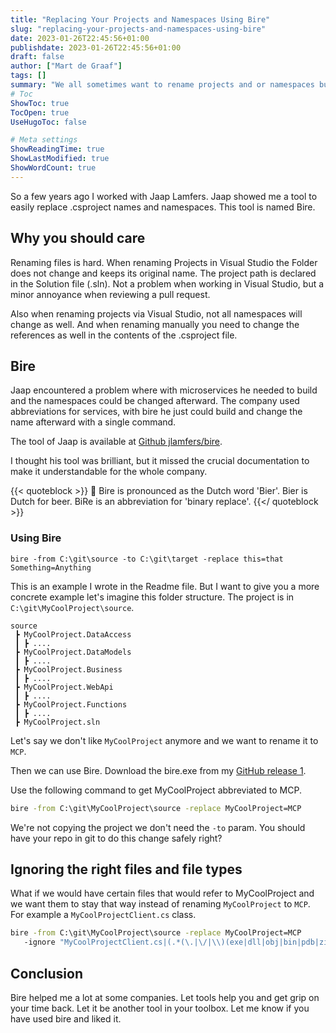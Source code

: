 ```yaml
---
title: "Replacing Your Projects and Namespaces Using Bire"
slug: "replacing-your-projects-and-namespaces-using-bire"
date: 2023-01-26T22:45:56+01:00
publishdate: 2023-01-26T22:45:56+01:00
draft: false
author: ["Mart de Graaf"]
tags: []
summary: "We all sometimes want to rename projects and or namespaces but VS makes it hard, why can't we just take one command to replace all? We can with bire."
# Toc
ShowToc: true
TocOpen: true
UseHugoToc: false

# Meta settings
ShowReadingTime: true
ShowLastModified: true
ShowWordCount: true
---
```


So a few years ago I worked with Jaap Lamfers. Jaap showed me a tool to easily replace .csproject names and namespaces. This tool is named Bire.

## Why you should care

Renaming files is hard. When renaming Projects in Visual Studio the Folder does not change and keeps its original name. The project path is declared in the Solution file (.sln). Not a problem when working in Visual Studio, but a minor annoyance when reviewing a pull request.

Also when renaming projects via Visual Studio, not all namespaces will change as well. And when renaming manually you need to change the references as well in the contents of the .csproject file.

## Bire

Jaap encountered a problem where with microservices he needed to build and the namespaces could be changed afterward. The company used abbreviations for services, with bire he just could build and change the name afterward with a single command.

The tool of Jaap is available at [Github jlamfers/bire](https://github.com/jlamfers/bire).

I thought his tool was brilliant, but it missed the crucial documentation to make it understandable for the whole company.

{{< quoteblock >}}
:beer: Bire is pronounced as the Dutch word 'Bier'. Bier is Dutch for beer. BiRe is an abbreviation for 'binary replace'.
{{</ quoteblock >}}

### Using Bire

`bire -from C:\git\source -to C:\git\target -replace this=that Something=Anything`

This is an example I wrote in the Readme file. But I want to give you a more concrete example let's imagine this folder structure. The project is in `C:\git\MyCoolProject\source`.

```text
source
 ┣ MyCoolProject.DataAccess
 ┃ ┣ ....
 ┣ MyCoolProject.DataModels
 ┃ ┣ ....
 ┣ MyCoolProject.Business
 ┃ ┣ ....
 ┣ MyCoolProject.WebApi
 ┃ ┣ ....
 ┣ MyCoolProject.Functions
 ┃ ┣ ....
 ┣ MyCoolProject.sln
```

Let's say we don't like `MyCoolProject` anymore and we want to rename it to `MCP`.

Then we can use Bire. Download the bire.exe from my [GitHub release 1](https://github.com/martdegraaf/bire/releases/tag/1.0.0).

Use the following command to get MyCoolProject abbreviated to MCP.

```cmd
bire -from C:\git\MyCoolProject\source -replace MyCoolProject=MCP 
```

We're not copying the project we don't need the `-to` param. You should have your repo in git to do this change safely right?

## Ignoring the right files and file types

What if we would have certain files that would refer to MyCoolProject and we want them to stay that way instead of renaming `MyCoolProject` to `MCP`. For example a `MyCoolProjectClient.cs` class.

```cmd
bire -from C:\git\MyCoolProject\source -replace MyCoolProject=MCP 
   -ignore "MyCoolProjectClient.cs|(.*(\.|\/|\\)(exe|dll|obj|bin|pdb|zip|\.git|\.vs|cache|packages))$"
```

## Conclusion

Bire helped me a lot at some companies. Let tools help you and get grip on your time back. Let it be another tool in your toolbox. Let me know if you have used bire and liked it.
